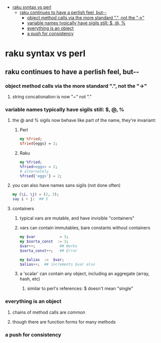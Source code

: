 - [raku syntax vs perl](#org27bdec4)
  - [raku continues to have a perlish feel, but--](#org5061ad2)
    - [object method calls via the more standard ".", not the "->"](#orgb174c7b)
    - [variable names typically have sigils still: $, @, %](#orgbe6ebb9)
    - [everything is an object](#org57fee57)
    - [a push for consistency](#org2fa2428)


<a id="org27bdec4"></a>

# raku syntax vs perl


<a id="org5061ad2"></a>

## raku continues to have a perlish feel, but--


<a id="orgb174c7b"></a>

### object method calls via the more standard ".", not the "->"

1.  string concationation is now "~" not "."


<a id="orgbe6ebb9"></a>

### variable names typically have sigils still: $, @, %

1.  the @ and % sigils now behave like part of the name, they're invariant:

    1.  Perl
    
        ```perl
        my %fried;
        $fried{eggs} = 2;
        ```
    
    2.  Raku
    
        ```raku
        my %fried;
        %fried<eggs> = 2;
        # alternately
        %fried{'eggs'} = 2;
        ```

2.  you can also have names sans sigils (not done often)

    ```raku
    my (\i, \j) = (2, 3);
    say i + j:  ## 5
    ```

3.  containers

    1.  typical vars are mutable, and have invisible "containers"
    
    2.  vars can contain immutables, bare constants without containers
    
        ```raku
        my $var           = 3;
        my $sorta_const  := 3;
        $var++;           ## Works
        $sorta_const++;   ## Error
        
        my $alias  :=  $var;  
        $alias++;  ## increments $var also
        ```
    
    3.  a 'scalar' can contain any object, including an aggregate (array, hash, etc)
    
        1.  similar to perl's references: $ doesn't mean "single"


<a id="org57fee57"></a>

### everything is an object

1.  chains of method calls are common

2.  though there are function forms for many methods


<a id="org2fa2428"></a>

### a push for consistency
